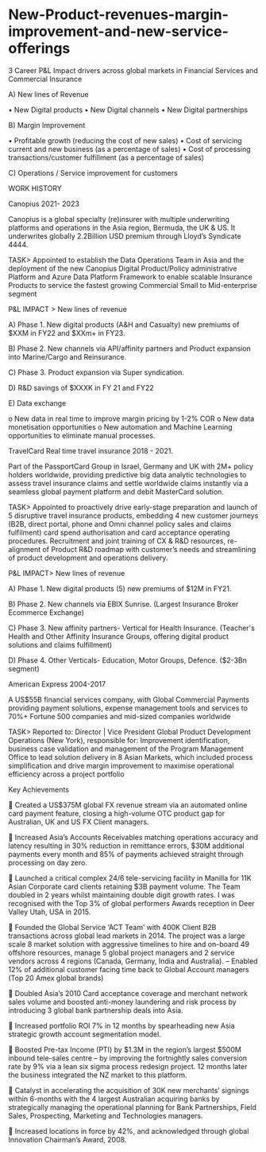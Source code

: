 # New-Product-revenues-margin-improvement-and-new-service-offerings

3 Career P&L Impact drivers across global markets in Financial Services and Commercial Insurance

A) New lines of Revenue

•	New Digital products
•	New Digital channels
•	New Digital partnerships


B)	Margin Improvement

•	Profitable growth (reducing the cost of new sales)
•	Cost of servicing current and new business (as a percentage of sales)
•	Cost of processing transactions/customer fulfillment (as a percentage of sales)


C)	Operations / Service improvement for customers


WORK HISTORY

Canopius 2021- 2023 

Canopius is a global specialty (re)insurer with multiple underwriting platforms and operations in the Asia region, Bermuda, the UK & US. It underwrites globally 2.2Billion USD premium through Lloyd’s Syndicate 4444.

TASK> Appointed to establish the Data Operations Team in Asia and the deployment of the new Canopius Digital Product/Policy administrative Platform and Azure Data Platform Framework to enable scalable Insurance Products to service the fastest growing Commercial Small to Mid-enterprise segment

P&L IMPACT > New lines of revenue

A)	Phase 1. New digital products (A&H and Casualty) new premiums of $XXM in FY22 and $XXm+ in FY23.

B)	Phase 2. New channels via API/affinity partners and Product expansion into Marine/Cargo and Reinsurance.

C)	Phase 3. Product expansion via Super syndication. 

D)	R&D savings of $XXXK in FY 21 and FY22

E)	Data exchange 

o	New data in real time to improve margin pricing by 1-2% COR
o	New data monetisation opportunities
o	New automation and Machine Learning opportunities to eliminate manual processes.


TravelCard Real time travel insurance 2018 - 2021.

Part of the PassportCard Group in Israel, Germany and UK with 2M+ policy holders worldwide, providing predictive big data analytic technologies to assess travel insurance claims and settle worldwide claims instantly via a seamless global payment platform and debit MasterCard solution.

TASK> Appointed to proactively drive early-stage preparation and launch of 5 disruptive travel insurance products, embedding 4 new customer journeys (B2B, direct portal, phone and Omni channel policy sales and claims fulfilment) card spend authorisation and card acceptance operating procedures. Recruitment and joint training of CX & R&D resources, re-alignment of Product R&D roadmap with customer’s needs and streamlining of product development and operations delivery.

P&L IMPACT> New lines of revenue

A)	Phase 1. New digital products (5) new premiums of $12M in FY21. 

B)	Phase 2. New channels via EBIX Sunrise. (Largest Insurance Broker Ecommerce Exchange) 

C)	Phase 3. New affinity partners- Vertical for Health Insurance. (Teacher's Health and Other Affinity Insurance Groups, offering digital product solutions and claims fulfillment)

D)	Phase 4. Other Verticals- Education, Motor Groups, Defence. ($2-3Bn segment)

American Express 2004-2017

A US$55B financial services company, with Global Commercial Payments providing payment solutions, expense management tools and services to 70%+ Fortune 500 companies and mid-sized companies worldwide

TASK> Reported to: Director | Vice President Global Product Development Operations (New York), responsible for: Improvement identification, business case validation and management of the Program Management Office to lead solution delivery in 8 Asian Markets, which included process simplification and drive margin improvement to maximise operational efficiency across a project portfolio

Key Achievements

	Created a US$375M global FX revenue stream via an automated online card payment feature, closing a high-volume OTC product gap for Australian, UK and US FX Client managers.

	Increased Asia’s Accounts Receivables matching operations accuracy and latency resulting in 30% reduction in remittance errors, $30M additional payments every month and 85% of payments achieved straight through processing on day zero.

	Launched a critical complex 24/6 tele-servicing facility in Manilla for 11K Asian Corporate card clients retaining $3B payment volume. The Team doubled in 2 years whilst maintaining double digit growth rates. I was recognised with the Top 3% of global performers Awards reception in Deer Valley Utah, USA in 2015.

	Founded the Global Service ‘ACT Team’ with 400K Client B2B transactions across global lead markets in 2014. The project was a large scale 8 market solution with aggressive timelines to hire and on-board 49 offshore resources, manage 5 global project managers and 2 service vendors across 4 regions (Canada, Germany, India and Australia). – Enabled 12% of additional customer facing time back to Global Account managers (Top 20 Amex global brands)

	Doubled Asia’s 2010 Card acceptance coverage and merchant network sales volume and boosted anti-money laundering and risk process by introducing 3 global bank partnership deals into Asia.

	Increased portfolio ROI 7% in 12 months by spearheading new Asia strategic growth account segmentation model.

	Boosted Pre-tax Income (PTI) by $1.3M in the region’s largest $500M inbound tele-sales centre – by improving the fortnightly sales conversion rate by 9% via a lean six sigma process redesign project. 12 months later the business integrated the NZ market to this platform.

	Catalyst in accelerating the acquisition of 30K new merchants’ signings within 6-months with the 4 largest Australian acquiring banks by strategically managing the operational planning for Bank Partnerships, Field Sales, Prospecting, Marketing and Technologies managers.

	Increased locations in force by 42%, and acknowledged through global Innovation Chairman’s Award, 2008.
